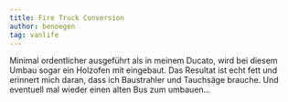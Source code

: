 ```yaml
---
title: Fire Truck Conversion
author: benoegen
tag: vanlife
---
```

Minimal ordentlicher ausgeführt als in meinem Ducato, wird bei diesem Umbau sogar ein Holzofen mit eingebaut. Das Resultat ist echt fett und erinnert mich daran, dass ich Baustrahler und Tauchsäge brauche. Und eventuell mal wieder einen alten Bus zum umbauen…